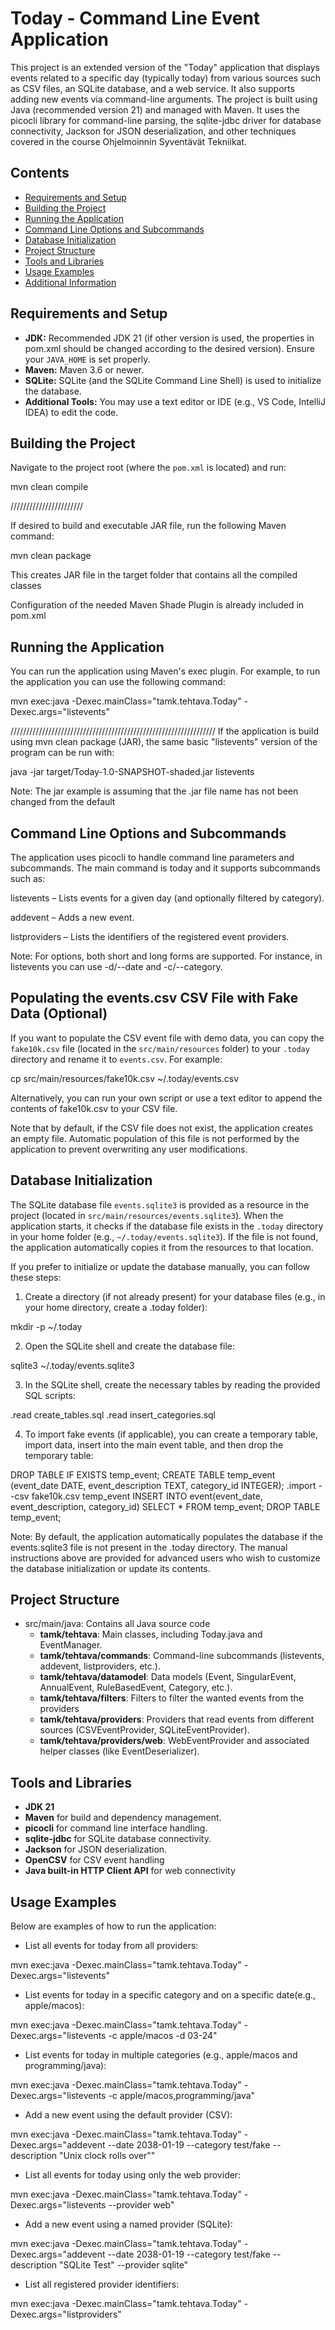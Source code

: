 # Today - Command Line Event Application

This project is an extended version of the "Today" application that displays events related to a specific day (typically today) from various sources such as CSV files, an SQLite database, and a web service. 
It also supports adding new events via command-line arguments. The project is built using Java (recommended version 21) and managed with Maven.
It uses the picocli library for command-line parsing, the sqlite-jdbc driver for database connectivity, Jackson for JSON deserialization, and other techniques covered in the course Ohjelmoinnin Syventävät Tekniikat.

## Contents

- [Requirements and Setup](#requirements-and-setup)
- [Building the Project](#building-the-project)
- [Running the Application](#running-the-application)
- [Command Line Options and Subcommands](#command-line-options-and-subcommands)
- [Database Initialization](#database-initialization)
- [Project Structure](#project-structure)
- [Tools and Libraries](#tools-and-libraries)
- [Usage Examples](#usage-examples)
- [Additional Information](#additional-information)

## Requirements and Setup

- **JDK:** Recommended JDK 21 (if other version is used, the properties in pom.xml should be changed according to the desired version). Ensure your `JAVA_HOME` is set properly.
- **Maven:** Maven 3.6 or newer.
- **SQLite:** SQLite (and the SQLite Command Line Shell) is used to initialize the database.
- **Additional Tools:** You may use a text editor or IDE (e.g., VS Code, IntelliJ IDEA) to edit the code.

## Building the Project

Navigate to the project root (where the `pom.xml` is located) and run:

mvn clean compile

///////////////////////

If desired to build and executable JAR file, run the following Maven command:

mvn clean package

This creates JAR file in the target folder that contains all the compiled classes

Configuration of the needed Maven Shade Plugin is already included in pom.xml



## Running the Application

You can run the application using Maven's exec plugin. For example, 
to run the application you can use the following command:

mvn exec:java -Dexec.mainClass="tamk.tehtava.Today" -Dexec.args="listevents"

/////////////////////////////////////////////////////////////////
If the application is build using mvn clean package (JAR), the same basic "listevents" version of the program can be run with:

java -jar target/Today-1.0-SNAPSHOT-shaded.jar listevents

Note: The jar example is assuming that the .jar file name has not been changed from the default




## Command Line Options and Subcommands

The application uses picocli to handle command line parameters and subcommands. The main command is today and it supports subcommands such as:

listevents – Lists events for a given day (and optionally filtered by category).

addevent – Adds a new event.

listproviders – Lists the identifiers of the registered event providers.




Note: For options, both short and long forms are supported. For instance, in listevents you can use -d/--date and -c/--category.


## Populating the events.csv CSV File with Fake Data (Optional)

If you want to populate the CSV event file with demo data, you can copy the `fake10k.csv` file (located in the `src/main/resources` folder) to your `.today` directory and rename it to `events.csv`. For example:

cp src/main/resources/fake10k.csv ~/.today/events.csv

Alternatively, you can run your own script or use a text editor to append the contents of fake10k.csv to your CSV file. 

Note that by default, if the CSV file does not exist, the application creates an empty file. Automatic population of this file is not performed by the application to prevent overwriting any user modifications.



## Database Initialization

The SQLite database file `events.sqlite3` is provided as a resource in the project (located in `src/main/resources/events.sqlite3`).
When the application starts, it checks if the database file exists in the `.today` directory in your home folder (e.g., `~/.today/events.sqlite3`). 
If the file is not found, the application automatically copies it from the resources to that location.

If you prefer to initialize or update the database manually, you can follow these steps:

1. Create a directory (if not already present) for your database files (e.g., in your home directory, create a .today folder):

mkdir -p ~/.today

2. Open the SQLite shell and create the database file:

sqlite3 ~/.today/events.sqlite3

3. In the SQLite shell, create the necessary tables by reading the provided SQL scripts:

.read create_tables.sql
.read insert_categories.sql

4. To import fake events (if applicable), you can create a temporary table, import data, insert into the main event table, and then drop the temporary table:

DROP TABLE IF EXISTS temp_event;
CREATE TABLE temp_event (event_date DATE, event_description TEXT, category_id INTEGER);
.import --csv fake10k.csv temp_event
INSERT INTO event(event_date, event_description, category_id) SELECT * FROM temp_event;
DROP TABLE temp_event;

Note:
By default, the application automatically populates the database if the events.sqlite3 file is not present in the .today directory. 
The manual instructions above are provided for advanced users who wish to customize the database initialization or update its contents.

## Project Structure

- src/main/java: Contains all Java source code
    - **tamk/tehtava**: Main classes, including Today.java and EventManager.
    - **tamk/tehtava/commands**: Command-line subcommands (listevents, addevent, listproviders, etc.).
    - **tamk/tehtava/datamodel**: Data models (Event, SingularEvent, AnnualEvent, RuleBasedEvent, Category, etc.).
    - **tamk/tehtava/filters**: Filters to filter the wanted events from the providers
    - **tamk/tehtava/providers**: Providers that read events from different sources (CSVEventProvider, SQLiteEventProvider).
    - **tamk/tehtava/providers/web**: WebEventProvider and associated helper classes (like EventDeserializer).


## Tools and Libraries

- **JDK 21**
- **Maven** for build and dependency management.
- **picocli** for command line interface handling.
- **sqlite-jdbc** for SQLite database connectivity.
- **Jackson** for JSON deserialization.
- **OpenCSV** for CSV event handling
- **Java built-in HTTP Client API** for web connectivity



## Usage Examples

Below are examples of how to run the application:

- List all events for today from all providers:

mvn exec:java -Dexec.mainClass="tamk.tehtava.Today" -Dexec.args="listevents"

- List events for today in a specific category and on a specific date(e.g., apple/macos):

mvn exec:java -Dexec.mainClass="tamk.tehtava.Today" -Dexec.args="listevents -c apple/macos -d 03-24"

- List events for today in multiple categories (e.g., apple/macos and programming/java):

mvn exec:java -Dexec.mainClass="tamk.tehtava.Today" -Dexec.args="listevents -c apple/macos,programming/java"

- Add a new event using the default provider (CSV):

mvn exec:java -Dexec.mainClass="tamk.tehtava.Today" -Dexec.args="addevent --date 2038-01-19 --category test/fake --description \"Unix clock rolls over\""

- List all events for today using only the web provider: 

mvn exec:java -Dexec.mainClass="tamk.tehtava.Today" -Dexec.args="listevents --provider web"

- Add a new event using a named provider (SQLite):

mvn exec:java -Dexec.mainClass="tamk.tehtava.Today" -Dexec.args="addevent --date 2038-01-19 --category test/fake --description \"SQLite Test\" --provider sqlite"

- List all registered provider identifiers:

mvn exec:java -Dexec.mainClass="tamk.tehtava.Today" -Dexec.args="listproviders"

